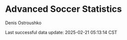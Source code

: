 # Advanced Soccer Statistics
Denis Ostroushko

<!-- gfm -->

Last successful data update: 2025-02-21 05:13:14 CST
